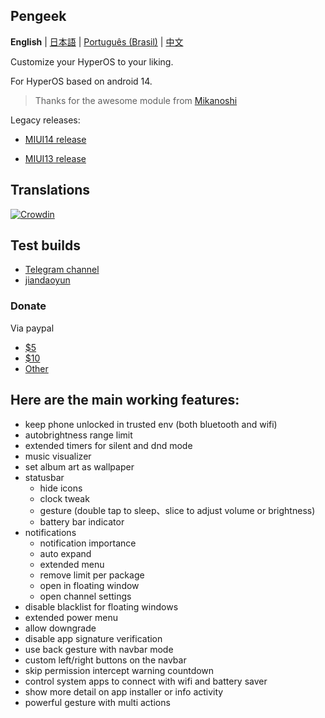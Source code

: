 ## Pengeek
**English** | [日本語](README_jp.md) | [Português (Brasil)](README_PT-BR.md) | [中文](README_zh.md)

Customize your HyperOS to your liking.

For HyperOS based on android 14. 

> Thanks for the awesome module from [Mikanoshi](https://code.highspec.ru/Mikanoshi/CustoMIUIzer)

Legacy releases:

* [MIUI14 release](https://github.com/MonwF/customiuizer/releases/tag/v23.11.26)

* [MIUI13 release](https://github.com/MonwF/customiuizer/releases/tag/v23.08.26)

## Translations
[![Crowdin](https://badges.crowdin.net/customiuizer14/localized.svg)](https://crowdin.com/project/customiuizer14)

## Test builds
* [Telegram channel](https://t.me/pengeek)
* [jiandaoyun](https://rz3kv5wa4g.jiandaoyun.com/dash/650e43a383027ec3225083e9)

### Donate
Via paypal
* [$5](https://paypal.me/tpsxj/5)
* [$10](https://paypal.me/tpsxj/10)
* [Other](https://paypal.me/tpsxj)

## Here are the main working features:
* keep phone unlocked in trusted env (both bluetooth and wifi)
* autobrightness range limit
* extended timers for silent and dnd mode
* music visualizer
* set album art as wallpaper
* statusbar
  * hide icons
  * clock tweak
  * gesture (double tap to sleep、slice to adjust volume or brightness)
  * battery bar indicator
* notifications
  * notification importance
  * auto expand
  * extended menu
  * remove limit per package
  * open in floating window
  * open channel settings
* disable blacklist for floating windows
* extended power menu
* allow downgrade
* disable app signature verification
* use back gesture with navbar mode
* custom left/right buttons on the navbar
* skip permission intercept warning countdown
* control system apps to connect with wifi and battery saver
* show more detail on app installer or info activity
* powerful gesture with multi actions
